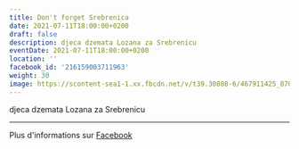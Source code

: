 ```yaml
---
title: Don't forget Srebrenica
date: 2021-07-11T18:00:00+0200
draft: false
description: djeca dzemata Lozana za Srebrenicu
eventDate: 2021-07-11T18:00:00+0200
location: ''
facebook_id: '216159003711963'
weight: 30
image: https://scontent-sea1-1.xx.fbcdn.net/v/t39.30808-6/467911425_8702124949883247_8451066247417132989_n.jpg?_nc_cat=103&ccb=1-7&_nc_sid=9e60e4&_nc_ohc=DODpikSNM3IQ7kNvwHixOeA&_nc_oc=AdmNBkwMHQNViYSyvj2ZHgQLgVtSlA6-oH8mT7fxbcBhWqYcCcL4OI9EFIHQHbqfg_k&_nc_zt=23&_nc_ht=scontent-sea1-1.xx&edm=ABTKTjYEAAAA&_nc_gid=yoMXRSgouqQQgEgcrbAjgA&oh=00_AfO7BogZvdhYIt4GJCZHkt-14GUn3WvJi-r-VrN2NibOpQ&oe=685C0E59
---
```


djeca dzemata Lozana za Srebrenicu

---

Plus d'informations sur [Facebook](https://facebook.com/events/216159003711963)